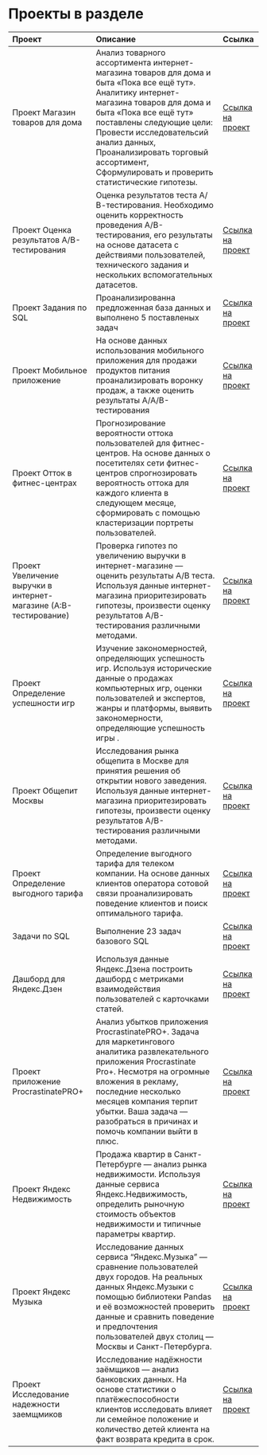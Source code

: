 # Проекты в разделе

| Проект  | Описание | Ссылка |  
| :-------------------- | :--------------------- |:---------------------------| 
| Проект Магазин товаров для дома | Анализ товарного ассортимента интернет-магазина товаров для дома и быта «Пока все ещё тут». Аналитику интернет-магазина товаров для дома и быта «Пока все ещё тут» поставлены следующие цели: Провести исследовательсий анализ данных, Проанализировать торговый ассортимент, Сформулировать и проверить статистические гипотезы. | [Ссылка на проект](https://github.com/masya-prelest/yandex_projects/tree/main/%D0%9F%D1%80%D0%BE%D0%B5%D0%BA%D1%82%20%D0%9C%D0%B0%D0%B3%D0%B0%D0%B7%D0%B8%D0%BD%20%D1%82%D0%BE%D0%B2%D0%B0%D1%80%D0%BE%D0%B2%20%D0%B4%D0%BB%D1%8F%20%D0%B4%D0%BE%D0%BC%D0%B0)|  
| Проект Оценка результатов А/В-тестирования | Оценка результатов теста А/В-тестирования. Необходимо оценить корректность проведения А/В-тестирования, его результаты на основе датасета с действиями пользователей, технического задания и нескольких вспомогательных датасетов. |[Ссылка на проект](https://github.com/masya-prelest/yandex_projects/tree/main/%D0%9F%D1%80%D0%BE%D0%B5%D0%BA%D1%82%20%D0%9E%D1%86%D0%B5%D0%BD%D0%BA%D0%B0%20%D1%80%D0%B5%D0%B7%D1%83%D0%BB%D1%8C%D1%82%D0%B0%D1%82%D0%BE%D0%B2%20%D0%90:%D0%92-%D1%82%D0%B5%D1%81%D1%82%D0%B8%D1%80%D0%BE%D0%B2%D0%B0%D0%BD%D0%B8%D1%8F)|   
| Проект Задания по SQL | Проанализированна предложенная база данных и выполнено 5 поставленых задач | [Ссылка на проект](https://github.com/masya-prelest/yandex_projects/tree/main/%D0%9F%D1%80%D0%BE%D0%B5%D0%BA%D1%82%20%D0%97%D0%B0%D0%B4%D0%B0%D0%BD%D0%B8%D1%8F%20%D0%BF%D0%BE%20SQL) |  
| Проект Мобильное приложение | На основе данных использования мобильного приложения для продажи продуктов питания проанализировать воронку продаж, а также оценить результаты A/A/B-тестирования | [Ссылка на проект](https://github.com/masya-prelest/yandex_projects/tree/main/%D0%9F%D1%80%D0%BE%D0%B5%D0%BA%D1%82%20%D0%9C%D0%BE%D0%B1%D0%B8%D0%BB%D1%8C%D0%BD%D0%BE%D0%B5%20%D0%BF%D1%80%D0%B8%D0%BB%D0%BE%D0%B6%D0%B5%D0%BD%D0%B8%D0%B5) |  
| Проект Отток в фитнес-центрах | Прогнозирование вероятности оттока пользователей для фитнес-центров. На основе данных о посетителях сети фитнес-центров спрогнозировать вероятность оттока для каждого клиента в следующем месяце, сформировать с помощью кластеризации портреты пользователей. | [Ссылка на проект](https://github.com/masya-prelest/yandex_projects/tree/main/%D0%9F%D1%80%D0%BE%D0%B5%D0%BA%D1%82%20%D0%9E%D1%82%D1%82%D0%BE%D0%BA%20%D0%B2%20%D1%84%D0%B8%D1%82%D0%BD%D0%B5%D1%81-%D1%86%D0%B5%D0%BD%D1%82%D1%80%D0%B0%D1%85)|  
| Проект Увеличение выручки в интернет-магазине (А:В-тестирование)  | Проверка гипотез по увеличению выручки в интернет-магазине — оценить результаты A/B теста. Используя данные интернет-магазина приоритезировать гипотезы, произвести оценку результатов A/B-тестирования различными методами. | [Ссылка на проект](https://github.com/masya-prelest/yandex_projects/tree/main/%D0%9F%D1%80%D0%BE%D0%B5%D0%BA%D1%82%20%D0%A3%D0%B2%D0%B5%D0%BB%D0%B8%D1%87%D0%B5%D0%BD%D0%B8%D0%B5%20%D0%B2%D1%8B%D1%80%D1%83%D1%87%D0%BA%D0%B8%20%D0%B2%20%D0%B8%D0%BD%D1%82%D0%B5%D1%80%D0%BD%D0%B5%D1%82-%D0%BC%D0%B0%D0%B3%D0%B0%D0%B7%D0%B8%D0%BD%D0%B5%20(%D0%90:%D0%92-%D1%82%D0%B5%D1%81%D1%82%D0%B8%D1%80%D0%BE%D0%B2%D0%B0%D0%BD%D0%B8%D0%B5)%20) |  
| Проект Определение успешности игр | Изучение закономерностей, определяющих успешность игр. Используя исторические данные о продажах компьютерных игр, оценки пользователей и экспертов, жанры и платформы, выявить закономерности, определяющие успешность игры . | [Ссылка на проект](https://github.com/masya-prelest/yandex_projects/tree/main/%D0%9F%D1%80%D0%BE%D0%B5%D0%BA%D1%82%20%D0%9E%D0%BF%D1%80%D0%B5%D0%B4%D0%B5%D0%BB%D0%B5%D0%BD%D0%B8%D0%B5%20%D1%83%D1%81%D0%BF%D0%B5%D1%88%D0%BD%D0%BE%D1%81%D1%82%D0%B8%20%D0%B8%D0%B3%D1%80)  |  
| Проект Общепит Москвы | Исследования рынка общепита в Москве для принятия решения об открытии нового заведения. Используя данные интернет-магазина приоритезировать гипотезы, произвести оценку результатов A/B-тестирования различными методами. | [Ссылка на проект](https://github.com/masya-prelest/yandex_projects/tree/main/%D0%9F%D1%80%D0%BE%D0%B5%D0%BA%D1%82%20%D0%9E%D0%B1%D1%89%D0%B5%D0%BF%D0%B8%D1%82%20%D0%9C%D0%BE%D1%81%D0%BA%D0%B2%D1%8B)  |  
| Проект Определение выгодного тарифа | Определение выгодного тарифа для телеком компании. На основе данных клиентов оператора сотовой связи проанализировать поведение клиентов и поиск оптимального тарифа. | [Ссылка на проект](https://github.com/masya-prelest/yandex_projects/tree/main/%D0%9F%D1%80%D0%BE%D0%B5%D0%BA%D1%82%20%D0%9E%D0%B1%D1%89%D0%B5%D0%BF%D0%B8%D1%82%20%D0%9C%D0%BE%D1%81%D0%BA%D0%B2%D1%8B) |  
| Задачи по SQL | Выполнение 23 задач базового SQL | [Ссылка на проект](https://github.com/masya-prelest/yandex_projects/tree/main/%D0%97%D0%B0%D0%B4%D0%B0%D1%87%D0%B8%20%D0%BF%D0%BE%20SQL)  |  
| Дашборд для Яндекс.Дзен | Используя данные Яндекс.Дзена построить дашборд с метриками взаимодействия пользователей с карточками статей. | [Ссылка на проект](https://github.com/masya-prelest/yandex_projects/tree/main/%D0%94%D0%B0%D1%88%D0%B1%D0%BE%D1%80%D0%B4%20%D0%B4%D0%BB%D1%8F%20%D0%AF%D0%BD%D0%B4%D0%B5%D0%BA%D1%81.%D0%94%D0%B7%D0%B5%D0%BD)   |  
| Проект приложение ProcrastinatePRO+ | Анализ убытков приложения ProcrastinatePRO+. Задача для маркетингового аналитика развлекательного приложения Procrastinate Pro+. Несмотря на огромные вложения в рекламу, последние несколько месяцев компания терпит убытки. Ваша задача — разобраться в причинах и помочь компании выйти в плюс. | [Ссылка на проект](https://github.com/masya-prelest/yandex_projects/tree/main/%D0%9F%D1%80%D0%BE%D0%B5%D0%BA%D1%82%20%D0%BF%D1%80%D0%B8%D0%BB%D0%BE%D0%B6%D0%B5%D0%BD%D0%B8%D0%B5%20ProcrastinatePRO%2B) |  
| Проект Яндекс Недвижимость | Продажа квартир в Санкт-Петербурге — анализ рынка недвижимости. Используя данные сервиса Яндекс.Недвижимость, определить рыночную стоимость объектов недвижимости и типичные параметры квартир. | [Ссылка на проект](https://github.com/masya-prelest/yandex_projects/tree/main/%D0%9F%D1%80%D0%BE%D0%B5%D0%BA%D1%82%20%D0%AF%D0%BD%D0%B4%D0%B5%D0%BA%D1%81%20%D0%9D%D0%B5%D0%B4%D0%B2%D0%B8%D0%B6%D0%B8%D0%BC%D0%BE%D1%81%D1%82%D1%8C) |  
| Проект Яндекс Музыка | Исследование данных сервиса “Яндекс.Музыка” — сравнение пользователей двух городов. На реальных данных Яндекс.Музыки c помощью библиотеки Pandas и её возможностей проверить данные и сравнить поведение и предпочтения пользователей двух столиц — Москвы и Санкт-Петербурга. | [Ссылка на проект](https://github.com/masya-prelest/yandex_projects/tree/main/%D0%9F%D1%80%D0%BE%D0%B5%D0%BA%D1%82%20%D0%AF%D0%BD%D0%B4%D0%B5%D0%BA%D1%81%20%D0%9C%D1%83%D0%B7%D1%8B%D0%BA%D0%B0)  |  
| Проект Исследование надежности заемщмиков | Исследование надёжности заёмщиков — анализ банковских данных. На основе статистики о платёжеспособности клиентов исследовать влияет ли семейное положение и количество детей клиента на факт возврата кредита в срок. | [Ссылка на проект](https://github.com/masya-prelest/yandex_projects/tree/main/%D0%9F%D1%80%D0%BE%D0%B5%D0%BA%D1%82%20%D0%98%D1%81%D1%81%D0%BB%D0%B5%D0%B4%D0%BE%D0%B2%D0%B0%D0%BD%D0%B8%D0%B5%20%D0%BD%D0%B0%D0%B4%D0%B5%D0%B6%D0%BD%D0%BE%D1%81%D1%82%D0%B8%20%D0%B7%D0%B0%D0%B5%D0%BC%D1%89%D0%BC%D0%B8%D0%BA%D0%BE%D0%B2) |  
 
